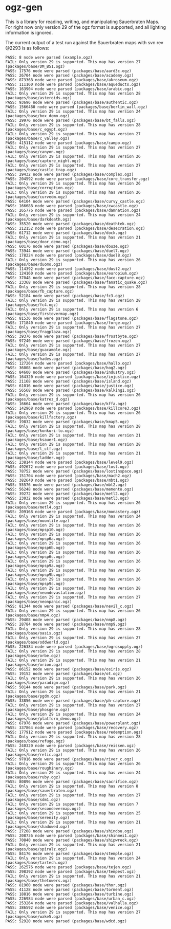 # ogz-gen

This is a library for reading, writing, and manipulating Sauerbraten
Maps. For right now only version 29 of the ogz format is supported,
and all lighting information is ignored.

The current output of a test run against the Sauerbraten maps with
svn rev @2293 is as follows:

    PASS: 8 node were parsed (example.ogz)
    FAIL: Only version 29 is supported. This map has version 27 (packages/base/DM_BS1.ogz)
    PASS: 17576 node were parsed (packages/base/aard3c.ogz)
    PASS: 26704 node were parsed (packages/base/academy.ogz)
    PASS: 873368 node were parsed (packages/base/akroseum.ogz)
    PASS: 111160 node were parsed (packages/base/aqueducts.ogz)
    PASS: 163904 node were parsed (packages/base/arabic.ogz)
    FAIL: Only version 29 is supported. This map has version 28 (packages/base/asteroids.ogz)
    PASS: 93696 node were parsed (packages/base/authentic.ogz)
    PASS: 1566480 node were parsed (packages/base/berlin_wall.ogz)
    FAIL: Only version 29 is supported. This map has version 24 (packages/base/box_demo.ogz)
    PASS: 29976 node were parsed (packages/base/bt_falls.ogz)
    FAIL: Only version 29 is supported. This map has version 28 (packages/base/c_egypt.ogz)
    FAIL: Only version 29 is supported. This map has version 27 (packages/base/c_valley.ogz)
    PASS: 415112 node were parsed (packages/base/campo.ogz)
    FAIL: Only version 29 is supported. This map has version 27 (packages/base/canyon.ogz)
    FAIL: Only version 29 is supported. This map has version 26 (packages/base/capture_night.ogz)
    FAIL: Only version 29 is supported. This map has version 27 (packages/base/castle_trap.ogz)
    PASS: 29432 node were parsed (packages/base/complex.ogz)
    PASS: 204592 node were parsed (packages/base/core_transfer.ogz)
    FAIL: Only version 29 is supported. This map has version 26 (packages/base/corruption.ogz)
    FAIL: Only version 29 is supported. This map has version 26 (packages/base/curvedm.ogz)
    PASS: 64104 node were parsed (packages/base/curvy_castle.ogz)
    PASS: 166688 node were parsed (packages/base/cwcastle.ogz)
    PASS: 265776 node were parsed (packages/base/damnation.ogz)
    FAIL: Only version 29 is supported. This map has version 24 (packages/base/darkdeath.ogz)
    PASS: 35520 node were parsed (packages/base/deathtek.ogz)
    PASS: 212152 node were parsed (packages/base/desecration.ogz)
    PASS: 61712 node were parsed (packages/base/dock.ogz)
    FAIL: Only version 29 is supported. This map has version 21 (packages/base/door_demo.ogz)
    PASS: 60176 node were parsed (packages/base/douze.ogz)
    PASS: 73944 node were parsed (packages/base/duel7.ogz)
    PASS: 178224 node were parsed (packages/base/duel8.ogz)
    FAIL: Only version 29 is supported. This map has version 26 (packages/base/duomo.ogz)
    PASS: 114392 node were parsed (packages/base/dust2.ogz)
    PASS: 124160 node were parsed (packages/base/europium.ogz)
    PASS: 37048 node were parsed (packages/base/face-capture.ogz)
    PASS: 23368 node were parsed (packages/base/fanatic_quake.ogz)
    FAIL: Only version 29 is supported. This map has version 28 (packages/base/fb_capture.ogz)
    PASS: 52184 node were parsed (packages/base/fc3.ogz)
    FAIL: Only version 29 is supported. This map has version 28 (packages/base/fc4.ogz)
    FAIL: Only version 29 is supported. This map has version 6 (packages/base/firstevermap.ogz)
    PASS: 81536 node were parsed (packages/base/flagstone.ogz)
    PASS: 171840 node were parsed (packages/base/forge.ogz)
    FAIL: Only version 29 is supported. This map has version 27 (packages/base/fragplaza.ogz)
    PASS: 39376 node were parsed (packages/base/frostbyte.ogz)
    PASS: 97240 node were parsed (packages/base/frozen.ogz)
    FAIL: Only version 29 is supported. This map has version 27 (packages/base/guacamole.ogz)
    FAIL: Only version 29 is supported. This map has version 27 (packages/base/hades.ogz)
    PASS: 127264 node were parsed (packages/base/hallo.ogz)
    PASS: 36008 node were parsed (packages/base/hog2.ogz)
    PASS: 84600 node were parsed (packages/base/industry.ogz)
    PASS: 164320 node were parsed (packages/base/injustice.ogz)
    PASS: 21168 node were parsed (packages/base/island.ogz)
    PASS: 61016 node were parsed (packages/base/justice.ogz)
    PASS: 56568 node were parsed (packages/base/kalking1.ogz)
    FAIL: Only version 29 is supported. This map has version 26 (packages/base/katrez_d.ogz)
    PASS: 16664 node were parsed (packages/base/kffa.ogz)
    PASS: 142968 node were parsed (packages/base/killcore3.ogz)
    FAIL: Only version 29 is supported. This map has version 26 (packages/base/killfactory.ogz)
    PASS: 19832 node were parsed (packages/base/kmap5.ogz)
    FAIL: Only version 29 is supported. This map has version 28 (packages/base/konkuri-to.ogz)
    FAIL: Only version 29 is supported. This map has version 21 (packages/base/ksauer1.ogz)
    FAIL: Only version 29 is supported. This map has version 28 (packages/base/l_ctf.ogz)
    FAIL: Only version 29 is supported. This map has version 21 (packages/base/ladder.ogz)
    PASS: 238144 node were parsed (packages/base/level9.ogz)
    PASS: 492672 node were parsed (packages/base/lost.ogz)
    PASS: 78752 node were parsed (packages/base/lostinspace.ogz)
    PASS: 151704 node were parsed (packages/base/mach2.ogz)
    PASS: 382640 node were parsed (packages/base/mbt1.ogz)
    PASS: 55576 node were parsed (packages/base/mbt2.ogz)
    PASS: 56248 node were parsed (packages/base/memento.ogz)
    PASS: 39272 node were parsed (packages/base/metl2.ogz)
    PASS: 23032 node were parsed (packages/base/metl3.ogz)
    FAIL: Only version 29 is supported. This map has version 26 (packages/base/metl4.ogz)
    PASS: 209168 node were parsed (packages/base/monastery.ogz)
    FAIL: Only version 29 is supported. This map has version 24 (packages/base/moonlite.ogz)
    FAIL: Only version 29 is supported. This map has version 26 (packages/base/mpsp10.ogz)
    FAIL: Only version 29 is supported. This map has version 26 (packages/base/mpsp6a.ogz)
    FAIL: Only version 29 is supported. This map has version 26 (packages/base/mpsp6b.ogz)
    FAIL: Only version 29 is supported. This map has version 26 (packages/base/mpsp6c.ogz)
    FAIL: Only version 29 is supported. This map has version 26 (packages/base/mpsp9a.ogz)
    FAIL: Only version 29 is supported. This map has version 26 (packages/base/mpsp9b.ogz)
    FAIL: Only version 29 is supported. This map has version 26 (packages/base/mpsp9c.ogz)
    FAIL: Only version 29 is supported. This map has version 28 (packages/base/neondevastation.ogz)
    FAIL: Only version 29 is supported. This map has version 27 (packages/base/neonpanic.ogz)
    PASS: 81344 node were parsed (packages/base/nevil_c.ogz)
    FAIL: Only version 29 is supported. This map has version 26 (packages/base/nmp4.ogz)
    PASS: 29408 node were parsed (packages/base/nmp8.ogz)
    PASS: 28784 node were parsed (packages/base/nmp9.ogz)
    FAIL: Only version 29 is supported. This map has version 28 (packages/base/oasis.ogz)
    FAIL: Only version 29 is supported. This map has version 27 (packages/base/oddworld.ogz)
    PASS: 226384 node were parsed (packages/base/ogrosupply.ogz)
    FAIL: Only version 29 is supported. This map has version 28 (packages/base/orbe.ogz)
    FAIL: Only version 29 is supported. This map has version 21 (packages/base/orion.ogz)
    PASS: 86152 node were parsed (packages/base/osiris.ogz)
    PASS: 19152 node were parsed (packages/base/ot.ogz)
    FAIL: Only version 29 is supported. This map has version 26 (packages/base/paradigm.ogz)
    PASS: 50144 node were parsed (packages/base/park.ogz)
    FAIL: Only version 29 is supported. This map has version 21 (packages/base/pgdm.ogz)
    PASS: 33856 node were parsed (packages/base/ph-capture.ogz)
    FAIL: Only version 29 is supported. This map has version 27 (packages/base/phosgene.ogz)
    FAIL: Only version 29 is supported. This map has version 24 (packages/base/platform_demo.ogz)
    PASS: 67976 node were parsed (packages/base/powerplant.ogz)
    PASS: 337864 node were parsed (packages/base/recovery.ogz)
    PASS: 177912 node were parsed (packages/base/redemption.ogz)
    FAIL: Only version 29 is supported. This map has version 28 (packages/base/refuge.ogz)
    PASS: 240320 node were parsed (packages/base/reissen.ogz)
    FAIL: Only version 29 is supported. This map has version 26 (packages/base/relic.ogz)
    PASS: 97016 node were parsed (packages/base/river_c.ogz)
    FAIL: Only version 29 is supported. This map has version 26 (packages/base/roughinery.ogz)
    FAIL: Only version 29 is supported. This map has version 24 (packages/base/ruby.ogz)
    PASS: 80896 node were parsed (packages/base/sacrifice.ogz)
    FAIL: Only version 29 is supported. This map has version 8 (packages/base/sauerbraten.ogz)
    FAIL: Only version 29 is supported. This map has version 27 (packages/base/sdm1.ogz)
    FAIL: Only version 29 is supported. This map has version 7 (packages/base/secondevermap.ogz)
    FAIL: Only version 29 is supported. This map has version 25 (packages/base/serenity.ogz)
    FAIL: Only version 29 is supported. This map has version 21 (packages/base/shadowed.ogz)
    PASS: 27208 node were parsed (packages/base/shindou.ogz)
    PASS: 208736 node were parsed (packages/base/shinmei1.ogz)
    PASS: 70840 node were parsed (packages/base/shipwreck.ogz)
    FAIL: Only version 29 is supported. This map has version 21 (packages/base/spiralz.ogz)
    PASS: 84176 node were parsed (packages/base/stemple.ogz)
    FAIL: Only version 29 is supported. This map has version 24 (packages/base/tartech.ogz)
    PASS: 262576 node were parsed (packages/base/tejen.ogz)
    PASS: 298392 node were parsed (packages/base/tempest.ogz)
    FAIL: Only version 29 is supported. This map has version 21 (packages/base/thetowers.ogz)
    PASS: 81960 node were parsed (packages/base/thor.ogz)
    PASS: 41128 node were parsed (packages/base/torment.ogz)
    PASS: 18816 node were parsed (packages/base/turbine.ogz)
    PASS: 226984 node were parsed (packages/base/urban_c.ogz)
    PASS: 253264 node were parsed (packages/base/valhalla.ogz)
    PASS: 386592 node were parsed (packages/base/venice.ogz)
    FAIL: Only version 29 is supported. This map has version 27 (packages/base/wake5.ogz)
    PASS: 52920 node were parsed (packages/base/wdcd.ogz)
